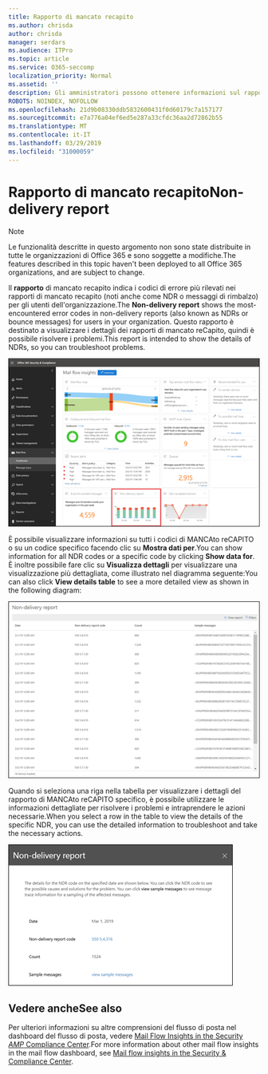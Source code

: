 ```yaml
---
title: Rapporto di mancato recapito
ms.author: chrisda
author: chrisda
manager: serdars
ms.audience: ITPro
ms.topic: article
ms.service: O365-seccomp
localization_priority: Normal
ms.assetid: ''
description: Gli amministratori possono ottenere informazioni sul rapporto di mancato recapito nel dashboard del flusso di posta elettronica nel centro sicurezza & Compliance.
ROBOTS: NOINDEX, NOFOLLOW
ms.openlocfilehash: 21d9b08330ddb5832600431f0d60179c7a157177
ms.sourcegitcommit: e7a776a04ef6ed5e287a33cfdc36aa2d72862b55
ms.translationtype: MT
ms.contentlocale: it-IT
ms.lasthandoff: 03/29/2019
ms.locfileid: "31000059"
---
```

# <a name="non-delivery-report"></a><span data-ttu-id="c1149-103">Rapporto di mancato recapito</span><span class="sxs-lookup"><span data-stu-id="c1149-103">Non-delivery report</span></span>

> [!NOTE]
> <span data-ttu-id="c1149-104">Le funzionalità descritte in questo argomento non sono state distribuite in tutte le organizzazioni di Office 365 e sono soggette a modifiche.</span><span class="sxs-lookup"><span data-stu-id="c1149-104">The features described in this topic haven't been deployed to all Office 365 organizations, and are subject to change.</span></span>

<span data-ttu-id="c1149-105">Il **rapporto** di mancato recapito indica i codici di errore più rilevati nei rapporti di mancato recapito (noti anche come NDR o messaggi di rimbalzo) per gli utenti dell'organizzazione.</span><span class="sxs-lookup"><span data-stu-id="c1149-105">The **Non-delivery report** shows the most-encountered error codes in non-delivery reports (also known as NDRs or bounce messages) for users in your organization.</span></span> <span data-ttu-id="c1149-106">Questo rapporto è destinato a visualizzare i dettagli dei rapporti di mancato reCapito, quindi è possibile risolvere i problemi.</span><span class="sxs-lookup"><span data-stu-id="c1149-106">This report is intended to show the details of NDRs, so you can troubleshoot problems.</span></span>

![Il rapporto di mancato recapito nel dashboard del flusso di posta elettronica nel centro sicurezza & Compliance](media/non-delivery-report-selected.png)

<span data-ttu-id="c1149-108">È possibile visualizzare informazioni su tutti i codici di MANCAto reCAPITO o su un codice specifico facendo clic su **Mostra dati per**.</span><span class="sxs-lookup"><span data-stu-id="c1149-108">You can show information for all NDR codes or a specific code by clicking **Show data for**.</span></span> <span data-ttu-id="c1149-109">È inoltre possibile fare clic su **Visualizza dettagli** per visualizzare una visualizzazione più dettagliata, come illustrato nel diagramma seguente:</span><span class="sxs-lookup"><span data-stu-id="c1149-109">You can also click **View details table** to see a more detailed view as shown in the following diagram:</span></span>

![Visualizzare la tabella dei dettagli nel rapporto di mancato recapito](media/non-delivery-report-view-details-table.png)

<span data-ttu-id="c1149-111">Quando si seleziona una riga nella tabella per visualizzare i dettagli del rapporto di MANCAto reCAPITO specifico, è possibile utilizzare le informazioni dettagliate per risolvere i problemi e intraprendere le azioni necessarie.</span><span class="sxs-lookup"><span data-stu-id="c1149-111">When you select a row in the table to view the details of the specific NDR, you can use the detailed information to troubleshoot and take the necessary actions.</span></span>

![Selezionare una riga nella tabella Details del rapporto di mancato recapito](media/non-delivery-report-details-table-select-row.png)

## <a name="see-also"></a><span data-ttu-id="c1149-113">Vedere anche</span><span class="sxs-lookup"><span data-stu-id="c1149-113">See also</span></span>

<span data-ttu-id="c1149-114">Per ulteriori informazioni su altre comprensioni del flusso di posta nel dashboard del flusso di posta, vedere [Mail Flow Insights in the Security _AMP_ Compliance Center](mail-flow-insights-v2.md).</span><span class="sxs-lookup"><span data-stu-id="c1149-114">For more information about other mail flow insights in the mail flow dashboard, see [Mail flow insights in the Security & Compliance Center](mail-flow-insights-v2.md).</span></span>
